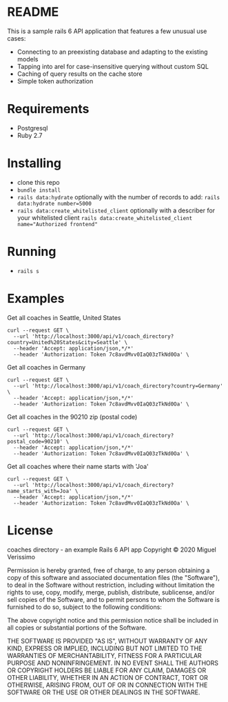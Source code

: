 # README

This is a sample rails 6 API application that features a few unusual use cases:

- Connecting to an preexisting database and adapting to the existing models
- Tapping into arel for case-insensitive querying without custom SQL
- Caching of query results on the cache store
- Simple token authorization

# Requirements

- Postgresql
- Ruby 2.7

# Installing

- clone this repo
- `bundle install`
- `rails data:hydrate` optionally with the number of records to add: `rails data:hydrate number=5000`
- `rails data:create_whitelisted_client` optionally with a describer for your whitelisted client `rails data:create_whitelisted_client name="Authorized frontend"`

# Running

- `rails s`

# Examples

Get all coaches in Seattle, United States
```
curl --request GET \
  --url 'http://localhost:3000/api/v1/coach_directory?country=United%20States&city=Seattle' \
  --header 'Accept: application/json,*/*'
  --header 'Authorization: Token 7c8avdMvv0IaQ03zTkNd0Oa' \
```

Get all coaches in Germany
```
curl --request GET \
  --url 'http://localhost:3000/api/v1/coach_directory?country=Germany' \
  --header 'Accept: application/json,*/*'
  --header 'Authorization: Token 7c8avdMvv0IaQ03zTkNd0Oa' \
```

Get all coaches in the 90210 zip (postal code)
```
curl --request GET \
  --url 'http://localhost:3000/api/v1/coach_directory?postal_code=90210' \
  --header 'Accept: application/json,*/*'
  --header 'Authorization: Token 7c8avdMvv0IaQ03zTkNd0Oa' \
```

Get all coaches where their name starts with 'Joa'
```
curl --request GET \
  --url 'http://localhost:3000/api/v1/coach_directory?name_starts_with=Joa' \
  --header 'Accept: application/json,*/*'
  --header 'Authorization: Token 7c8avdMvv0IaQ03zTkNd0Oa' \
```

# License

coaches directory - an example Rails 6 API app
Copyright © 2020 Miguel Verissimo

Permission is hereby granted, free of charge, to any person obtaining
a copy of this software and associated documentation files (the "Software"),
to deal in the Software without restriction, including without limitation
the rights to use, copy, modify, merge, publish, distribute, sublicense,
and/or sell copies of the Software, and to permit persons to whom the
Software is furnished to do so, subject to the following conditions:

The above copyright notice and this permission notice shall be included
in all copies or substantial portions of the Software.

THE SOFTWARE IS PROVIDED "AS IS", WITHOUT WARRANTY OF ANY KIND,
EXPRESS OR IMPLIED, INCLUDING BUT NOT LIMITED TO THE WARRANTIES
OF MERCHANTABILITY, FITNESS FOR A PARTICULAR PURPOSE AND NONINFRINGEMENT.
IN NO EVENT SHALL THE AUTHORS OR COPYRIGHT HOLDERS BE LIABLE FOR ANY CLAIM,
DAMAGES OR OTHER LIABILITY, WHETHER IN AN ACTION OF CONTRACT,
TORT OR OTHERWISE, ARISING FROM, OUT OF OR IN CONNECTION WITH THE SOFTWARE
OR THE USE OR OTHER DEALINGS IN THE SOFTWARE.

